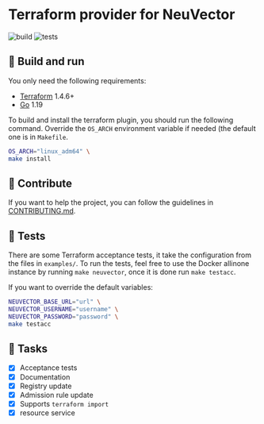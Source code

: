 # Terraform provider for NeuVector

![build](https://github.com/theobori/terraform-provider-neuvector/actions/workflows/build.yml/badge.svg)
![tests](https://github.com/theobori/terraform-provider-neuvector/actions/workflows/tests.yml/badge.svg)

## 📖 Build and run

You only need the following requirements:

- [Terraform](https://www.terraform.io/downloads.html) 1.4.6+
- [Go](https://golang.org/doc/install) 1.19

To build and install the terraform plugin, you should run the following command.
Override the `OS_ARCH` environment variable if needed (the default one is in `Makefile`.

```bash
OS_ARCH="linux_adm64" \
make install
```

## 🤝 Contribute

If you want to help the project, you can follow the guidelines in [CONTRIBUTING.md](./CONTRIBUTING.md).

## 🧪 Tests

There are some Terraform acceptance tests, it take the configuration from the files in `examples/`.
To run the tests, feel free to use the Docker allinone instance by running `make neuvector`, once it is done run `make testacc`.

If you want to override the default variables:

```bash
NEUVECTOR_BASE_URL="url" \
NEUVECTOR_USERNAME="username" \
NEUVECTOR_PASSWORD="password" \
make testacc
```

## 🎉 Tasks

- [x] Acceptance tests
- [x] Documentation
- [x] Registry update 
- [x] Admission rule update 
- [x] Supports `terraform import`
- [x] resource service
